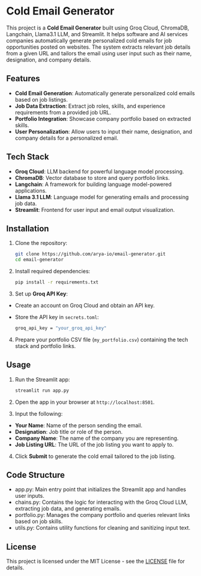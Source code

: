 # Cold Email Generator

This project is a **Cold Email Generator** built using Groq Cloud, ChromaDB, Langchain, Llama3.1 LLM, and Streamlit. It helps software and AI services companies automatically generate personalized cold emails for job opportunities posted on websites. The system extracts relevant job details from a given URL and tailors the email using user input such as their name, designation, and company details.

## Features

- **Cold Email Generation**: Automatically generate personalized cold emails based on job listings.
- **Job Data Extraction**: Extract job roles, skills, and experience requirements from a provided job URL.
- **Portfolio Integration**: Showcase company portfolio based on extracted skills.
- **User Personalization**: Allow users to input their name, designation, and company details for a personalized email.

## Tech Stack

- **Groq Cloud**: LLM backend for powerful language model processing.
- **ChromaDB**: Vector database to store and query portfolio links.
- **Langchain**: A framework for building language model-powered applications.
- **Llama 3.1 LLM**: Language model for generating emails and processing job data.
- **Streamlit**: Frontend for user input and email output visualization.

## Installation

1. Clone the repository:
   ```bash
   git clone https://github.com/arya-io/email-generator.git
   cd email-generator
   
2. Install required dependencies:
   ```bash
   pip install -r requirements.txt

3. Set up **Groq API Key**:
- Create an account on Groq Cloud and obtain an API key.
- Store the API key in `secrets.toml`:

  ```bash  
  groq_api_key = "your_groq_api_key"
  
4. Prepare your portfolio CSV file (`my_portfolio.csv`) containing the tech stack and portfolio links.

## Usage

1. Run the Streamlit app:
   ```bash
   streamlit run app.py

2. Open the app in your browser at `http://localhost:8501`.

3. Input the following:

- **Your Name**: Name of the person sending the email.
- **Designation**: Job title or role of the person.
- **Company Name**: The name of the company you are representing.
- **Job Listing URL**: The URL of the job listing you want to apply to.
4. Click **Submit** to generate the cold email tailored to the job listing.

## Code Structure
- app.py: Main entry point that initializes the Streamlit app and handles user inputs.
- chains.py: Contains the logic for interacting with the Groq Cloud LLM, extracting job data, and generating emails.
- portfolio.py: Manages the company portfolio and queries relevant links based on job skills.
- utils.py: Contains utility functions for cleaning and sanitizing input text.

## License
This project is licensed under the MIT License - see the [LICENSE](LICENSE) file for details.
